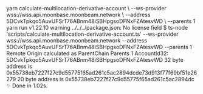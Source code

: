 <div id="termynal" data-termynal>
    <span data-ty="input"><span class="file-path"></span>yarn calculate-multilocation-derivative-account \</span>
    <span data-ty>--ws-provider wss://wss.api.moonbase.moonbeam.network \</span>
    <span data-ty>--address 5DCvkTpkqo5AuvUFSrT76ABnm48iSBHpgsoDFNxFZAtesvWD \</span>
    <span data-ty>--parents 1</span>
    <br>
    <span data-ty>yarn run v1.22.10</span>
    <span data-ty>warning ../../../package.json: No license field</span>
    <span data-ty>$ ts-node 'scripts/calculate-multilocation-derivative-account.ts' --ws-provider wss://wss.api.moonbase.moonbeam.network --address 5DCvkTpkqo5AuvUFSrT76ABnm48iSBHpgsoDFNxFZAtesvWD --parents 1</span>
    <br>
    <span data-ty>Remote Origin calculated as ParentChain</span>
    <span data-ty>Parents 1</span>
    <span data-ty>AccountId32: 5DCvkTpkqo5AuvUFSrT76ABnm48iSBHpgsoDFNxFZAtesvWD</span>
    <span data-ty>32 byte address is 0x55738eb7227f27c9d55775f65ad261c5ac2894dcde73d913f77f69bf51e26279</span>
    <span data-ty>20 byte address is 0x55738eb7227f27c9d55775f65ad261c5ac2894dc</span>
    <span data-ty>✨  Done in 1.02s.</span>
    <span data-ty="input"><span class="file-path"></span></span>
</div>
